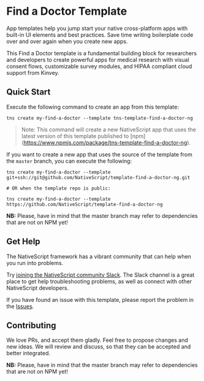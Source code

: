 # Find a Doctor Template
App templates help you jump start your native cross-platform apps with built-in UI elements and best practices. Save time writing boilerplate code over and over again when you create new apps.

This Find a Doctor template is a fundamental building block for researchers and developers to create powerful apps for medical research with visual consent flows, customizable survey modules, and HIPAA compliant cloud support from Kinvey.

## Quick Start
Execute the following command to create an app from this template:

```
tns create my-find-a-doctor --template tns-template-find-a-doctor-ng
```

> Note: This command will create a new NativeScript app that uses the latest version of this template published to [npm] (https://www.npmjs.com/package/tns-template-find-a-doctor-ng).

If you want to create a new app that uses the source of the template from the `master` branch, you can execute the following:

```
tns create my-find-a-doctor --template git+ssh://git@github.com/NativeScript/template-find-a-doctor-ng.git

# OR when the template repo is public:

tns create my-find-a-doctor --template https://github.com/NativeScript/template-find-a-doctor-ng
```

**NB:** Please, have in mind that the master branch may refer to dependencies that are not on NPM yet!

## Get Help
The NativeScript framework has a vibrant community that can help when you run into problems.

Try [joining the NativeScript community Slack](http://developer.telerik.com/wp-login.php?action=slack-invitation). The Slack channel is a great place to get help troubleshooting problems, as well as connect with other NativeScript developers.

If you have found an issue with this template, please report the problem in the   [Issues](https://github.com/NativeScript/template-find-a-doctor-ng/issues).

## Contributing

We love PRs, and accept them gladly. Feel free to propose changes and new ideas. We will review and discuss, so that they can be accepted and better integrated.

**NB:** Please, have in mind that the master branch may refer to dependencies that are not on NPM yet!

